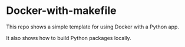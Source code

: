 # Docker-with-makefile
This repo shows a simple template for using Docker with a Python app. 

It also shows how to build Python packages locally.
